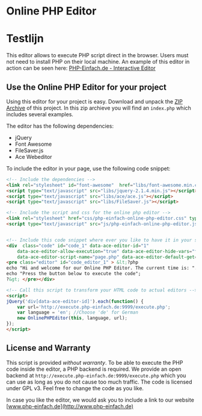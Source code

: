 # Online PHP Editor
# Testlijn
This editor allows to execute PHP script direct in the browser. Users must not need to install PHP on their local machine. An example of this editor in action can be seen here: [PHP-Einfach.de - Interactive Editor](http://www.php-einfach.de/interaktiver-editor/)

## Use the Online PHP Editor for your project
Using this editor for your project is easy. Download and unpack the [ZIP Archive](https://github.com/PHP-Einfach/online-php-editor/archive/master.zip) of this project. In this zip archieve you will find an `index.php` which includes several examples.

The editor has the following dependencies:
* jQuery
* Font Awesome
* FileSaver.js
* Ace Webeditor

To include the editor in your page, use the following code snippet:
```html
<!-- Include the dependencies -->
<link rel="stylesheet" id="font-awesome"  href="libs/font-awesome.min.css" type="text/css" />
<script type="text/javascript" src="libs/jquery-2.1.4.min.js"></script>	
<script type="text/javascript" src="libs/ace/ace.js"></script>
<script type="text/javascript" src="libs/FileSaver.js"></script>

<!-- Include the script and css for the online php editor -->	
<link rel="stylesheet" href="css/php-einfach-online-php-editor.css" type="text/css" />
<script type="text/javascript" src="js/php-einfach-online-php-editor.js"></script>


<!-- Include this code snippet where ever you like to have it in your site -->
<div  class="code" id="code_1" data-ace-editor-id="1"
	data-ace-editor-allow-execution="true" data-ace-editor-hide-vars="false" 
	data-ace-editor-script-name="page.php" data-ace-editor-default-get="" data-ace-editor-default-post="">
<pre class="editor" id="code_editor_1" > &lt;?php
echo "Hi and welcome for our Online PHP Editor. The current time is: ".date("H:i:s")." <br />";
echo "Press the button below to execute the code";
?&gt; </pre></div>

<!-- Call this script to transform your HTML code to actual editors -->
<script>
jQuery('div[data-ace-editor-id]').each(function() {
	var url='http://execute.php-einfach.de:9999/execute.php';
	var language = 'en'; //Choose 'de' for German
	new OnlinePHPEditor(this, language, url);
});
</script>
```
## License and Warranty
This script is provided *without warranty*. To be able to execute the PHP code inside the editor, a PHP backend is required. We provide an open backend at `http://execute.php-einfach.de:9999/execute.php` which you can use as long as you do not cause too much traffic.
The code is licensed under GPL v3. Feel free to change the code as you like.

In case you like the editor, we would ask you to include a link to our website [www.php-einfach.de](http://www.php-einfach.de)

